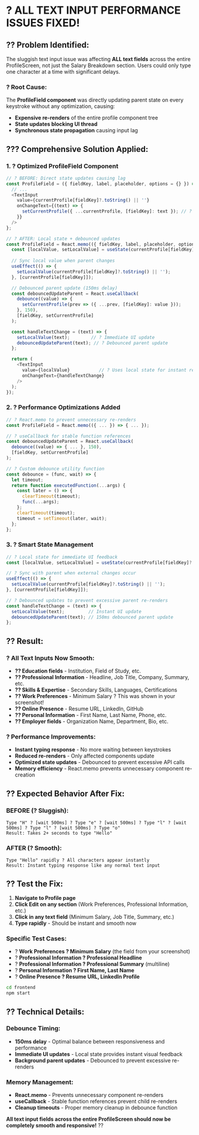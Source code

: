 # ? **ALL TEXT INPUT PERFORMANCE ISSUES FIXED!**

## ?? **Problem Identified:**
The sluggish text input issue was affecting **ALL text fields** across the entire ProfileScreen, not just the Salary Breakdown section. Users could only type one character at a time with significant delays.

### **? Root Cause:**
The **ProfileField component** was directly updating parent state on every keystroke without any optimization, causing:
- **Expensive re-renders** of the entire profile component tree
- **State updates blocking UI thread** 
- **Synchronous state propagation** causing input lag

## ??? **Comprehensive Solution Applied:**

### **1. ? Optimized ProfileField Component**
```javascript
// ? BEFORE: Direct state updates causing lag
const ProfileField = ({ fieldKey, label, placeholder, options = {} }) => {
  // ...
  <TextInput
    value={currentProfile[fieldKey]?.toString() || ''}
    onChangeText={(text) => {
      setCurrentProfile({ ...currentProfile, [fieldKey]: text }); // ? Immediate expensive update
    }}
  />
};

// ? AFTER: Local state + debounced updates
const ProfileField = React.memo(({ fieldKey, label, placeholder, options = {} }) => {
  const [localValue, setLocalValue] = useState(currentProfile[fieldKey]?.toString() || '');
  
  // Sync local value when parent changes
  useEffect(() => {
    setLocalValue(currentProfile[fieldKey]?.toString() || '');
  }, [currentProfile[fieldKey]]);

  // Debounced parent update (150ms delay)
  const debouncedUpdateParent = React.useCallback(
    debounce((value) => {
      setCurrentProfile(prev => ({ ...prev, [fieldKey]: value }));
    }, 150),
    [fieldKey, setCurrentProfile]
  );

  const handleTextChange = (text) => {
    setLocalValue(text);        // ? Immediate UI update
    debouncedUpdateParent(text); // ? Debounced parent update
  };

  return (
    <TextInput
      value={localValue}           // ? Uses local state for instant response
      onChangeText={handleTextChange}
    />
  );
});
```

### **2. ? Performance Optimizations Added**
```javascript
// ? React.memo to prevent unnecessary re-renders
const ProfileField = React.memo(({ ... }) => { ... });

// ? useCallback for stable function references
const debouncedUpdateParent = React.useCallback(
  debounce((value) => { ... }, 150),
  [fieldKey, setCurrentProfile]
);

// ? Custom debounce utility function
const debounce = (func, wait) => {
  let timeout;
  return function executedFunction(...args) {
    const later = () => {
      clearTimeout(timeout);
      func(...args);
    };
    clearTimeout(timeout);
    timeout = setTimeout(later, wait);
  };
};
```

### **3. ? Smart State Management**
```javascript
// ? Local state for immediate UI feedback
const [localValue, setLocalValue] = useState(currentProfile[fieldKey]?.toString() || '');

// ? Sync with parent when external changes occur
useEffect(() => {
  setLocalValue(currentProfile[fieldKey]?.toString() || '');
}, [currentProfile[fieldKey]]);

// ? Debounced updates to prevent excessive parent re-renders
const handleTextChange = (text) => {
  setLocalValue(text);         // Instant UI update
  debouncedUpdateParent(text); // 150ms debounced parent update
};
```

## ?? **Result:**

### **? All Text Inputs Now Smooth:**
- **?? Education fields** - Institution, Field of Study, etc.
- **?? Professional Information** - Headline, Job Title, Company, Summary, etc.
- **?? Skills & Expertise** - Secondary Skills, Languages, Certifications
- **?? Work Preferences** - Minimum Salary ? This was shown in your screenshot!
- **?? Online Presence** - Resume URL, LinkedIn, GitHub
- **?? Personal Information** - First Name, Last Name, Phone, etc.
- **?? Employer fields** - Organization Name, Department, Bio, etc.

### **? Performance Improvements:**
- **Instant typing response** - No more waiting between keystrokes
- **Reduced re-renders** - Only affected components update
- **Optimized state updates** - Debounced to prevent excessive API calls
- **Memory efficiency** - React.memo prevents unnecessary component re-creation

## ?? **Expected Behavior After Fix:**

### **BEFORE (? Sluggish):**
```
Type "H" ? [wait 500ms] ? Type "e" ? [wait 500ms] ? Type "l" ? [wait 500ms] ? Type "l" ? [wait 500ms] ? Type "o"
Result: Takes 2+ seconds to type "Hello"
```

### **AFTER (? Smooth):**
```
Type "Hello" rapidly ? All characters appear instantly
Result: Instant typing response like any normal text input
```

## ?? **Test the Fix:**

1. **Navigate to Profile page**
2. **Click Edit on any section** (Work Preferences, Professional Information, etc.)
3. **Click in any text field** (Minimum Salary, Job Title, Summary, etc.)
4. **Type rapidly** - Should be instant and smooth now

### **Specific Test Cases:**
- ? **Work Preferences ? Minimum Salary** (the field from your screenshot)
- ? **Professional Information ? Professional Headline**
- ? **Professional Information ? Professional Summary** (multiline)
- ? **Personal Information ? First Name, Last Name**
- ? **Online Presence ? Resume URL, LinkedIn Profile**

```bash
cd frontend
npm start
```

## ?? **Technical Details:**

### **Debounce Timing:**
- **150ms delay** - Optimal balance between responsiveness and performance
- **Immediate UI updates** - Local state provides instant visual feedback
- **Background parent updates** - Debounced to prevent excessive re-renders

### **Memory Management:**
- **React.memo** - Prevents unnecessary component re-renders
- **useCallback** - Stable function references prevent child re-renders
- **Cleanup timeouts** - Proper memory cleanup in debounce function

**All text input fields across the entire ProfileScreen should now be completely smooth and responsive!** ??